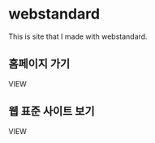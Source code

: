 # webstandard
This is site that I made with webstandard.

<h2>홈페이지 가기</h2>
<a herf="http://qwlgjs.dothome.co.kr">VIEW</a>

<br>

<h2>웹 표준 사이트 보기</h2>
<a herf="https://qwlgjs.github.io/webstandard/">VIEW</a>

